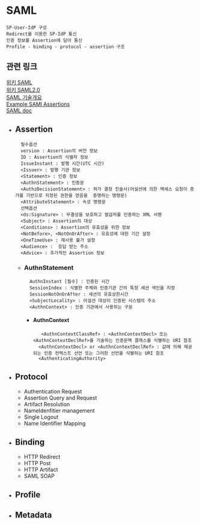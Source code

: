# SAML

    SP-User-IdP 구성
    Redirect를 이용한 SP-IdP 통신
    인증 정보를 Assertion에 담아 통신
    Profile - binding - protocol - assertion 구조

## 관련 링크
[위키 SAML](https://ko.wikipedia.org/wiki/SAML)  
[위키 SAML2.0](https://en.wikipedia.org/wiki/SAML_2.0)  
[SAML 기술개요](http://docs.oasis-open.org/security/saml/Post2.0/sstc-saml-tech-overview-2.0.html)  
[Example SAMl Assertions](https://developer.salesforce.com/docs/atlas.en-us.sso.meta/sso/sso_saml_assertion_examples.htm)  
[SAML doc](http://saml.xml.org/wiki/saml-wiki-knowledgebase)

- ## Assertion

        필수옵션
        version : Assertion의 버전 정보  
        ID : Assertion의 식별자 정보  
        IssueInstant : 발행 시간(UTC 시간)  
        <Issuer> : 발행 기관 정보  
        <Statement> : 인증 정보  
        <AuthnStatement> : 인증문  
        <AuthzDecisionStatement> : 허가 결정 진술서(어설션에 의한 액세스 요청이 증거를 기반으로 지정된 권한을 얻음을  증명하는 명령문)  
        <AttributeStatement> : 속성 명령문  
        선택옵션
        <ds:Signature> : 무결성을 보호하고 발급자를 인증하는 XML 서명  
        <Subject> : Assertion의 대상  
        <Conditions> : Assertion의 유효성을 위한 정보  
        <NotBefore>, <NotOnOrAfter> : 유효성에 대한 기간 설정  
        <OneTimeUse> : 재사용 불가 설정  
        <Audience> :  응답 받는 주소  
        <Advice> : 추가적인 Assertion 정보


    * ### AuthnStatement  

            AuthnInstant [필수] : 인증된 시간  
            SessionIndex : 식별한 주체와 인증기관 간의 특정 세션 색인을 지정  
            SessionNotOnOrAfter : 세션의 유효상한시간  
            <SubjectLocality> : 어설션 대상이 인증된 시스템의 주소  
            <AuthnContext> : 인증 기관에서 사용하는 구문

        * #### AuthnContext  
                 <AuthnContextClassRef> : <AuthnContextDecl> 또는 <AuthnContextDeclRef>를 기술하는 인증문맥 클래스를 식별하는 URI 참조  
                <AuthnContextDecl> or <AuthnContextDeclRef> : 값에 의해 제공되는 인증 컨텍스트 선언 또는 그러한 선언을 식별하는 URI 참조  
                <AuthenticatingAuthority>

                   
- ## Protocol
    * Authentication Request
    * Assertion Query and Request
    * Artifact Resolution
    * NameIdenfitier management
    * Single Logout
    * Name Identifier Mapping

- ## Binding
    * HTTP Redirect
    * HTTP Post
    * HTTP Artifact
    * SAML SOAP

- ## Profile

- ## Metadata
